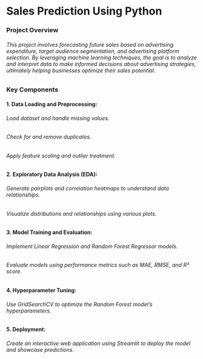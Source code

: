 # Sales Prediction Using Python
### Project Overview
###### This project involves forecasting future sales based on advertising expenditure, target audience segmentation, and advertising platform selection. By leveraging machine learning techniques, the goal is to analyze and interpret data to make informed decisions about advertising strategies, ultimately helping businesses optimize their sales potential.

### Key Components

#### 1. Data Loading and Preprocessing:
###### Load dataset and handle missing values.
###### Check for and remove duplicates.
###### Apply feature scaling and outlier treatment.

#### 2. Exploratory Data Analysis (EDA):
###### Generate pairplots and correlation heatmaps to understand data relationships.
###### Visualize distributions and relationships using various plots.

#### 3. Model Training and Evaluation:
###### Implement Linear Regression and Random Forest Regressor models.
###### Evaluate models using performance metrics such as MAE, RMSE, and R² score.

#### 4. Hyperparameter Tuning:
###### Use GridSearchCV to optimize the Random Forest model’s hyperparameters.

#### 5. Deployment:
###### Create an interactive web application using Streamlit to deploy the model and showcase predictions.
